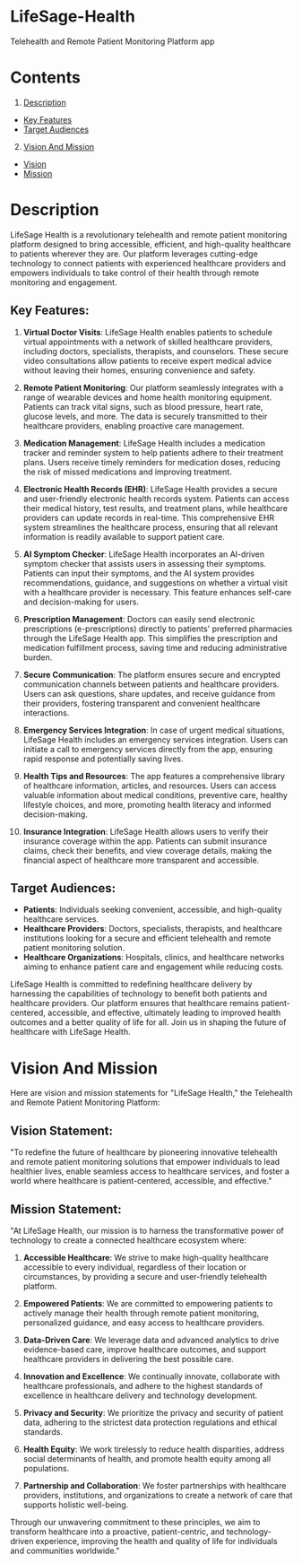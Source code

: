 # LifeSage-Health

Telehealth and Remote Patient Monitoring Platform app

# Contents 

1. [Description](#description)
  - [Key Features](#key-features)
  - [Target Audiences](#target-audiences)
2. [Vision And Mission](#vision-and-mission) 
  - [Vision](#vision-statement)
  - [Mission](#mission-statement)
    
# Description

LifeSage Health is a revolutionary telehealth and remote patient monitoring platform designed to bring accessible, efficient, and high-quality healthcare to patients wherever they are. Our platform leverages cutting-edge technology to connect patients with experienced healthcare providers and empowers individuals to take control of their health through remote monitoring and engagement.

## Key Features:

1. **Virtual Doctor Visits**: LifeSage Health enables patients to schedule virtual appointments with a network of skilled healthcare providers, including doctors, specialists, therapists, and counselors. These secure video consultations allow patients to receive expert medical advice without leaving their homes, ensuring convenience and safety.

2. **Remote Patient Monitoring**: Our platform seamlessly integrates with a range of wearable devices and home health monitoring equipment. Patients can track vital signs, such as blood pressure, heart rate, glucose levels, and more. The data is securely transmitted to their healthcare providers, enabling proactive care management.

3. **Medication Management**: LifeSage Health includes a medication tracker and reminder system to help patients adhere to their treatment plans. Users receive timely reminders for medication doses, reducing the risk of missed medications and improving treatment.

4. **Electronic Health Records (EHR)**: LifeSage Health provides a secure and user-friendly electronic health records system. Patients can access their medical history, test results, and treatment plans, while healthcare providers can update records in real-time. This comprehensive EHR system streamlines the healthcare process, ensuring that all relevant information is readily available to support patient care.

5. **AI Symptom Checker**: LifeSage Health incorporates an AI-driven symptom checker that assists users in assessing their symptoms. Patients can input their symptoms, and the AI system provides recommendations, guidance, and suggestions on whether a virtual visit with a healthcare provider is necessary. This feature enhances self-care and decision-making for users.

6. **Prescription Management**: Doctors can easily send electronic prescriptions (e-prescriptions) directly to patients' preferred pharmacies through the LifeSage Health app. This simplifies the prescription and medication fulfillment process, saving time and reducing administrative burden.

7. **Secure Communication**: The platform ensures secure and encrypted communication channels between patients and healthcare providers. Users can ask questions, share updates, and receive guidance from their providers, fostering transparent and convenient healthcare interactions.

8. **Emergency Services Integration**: In case of urgent medical situations, LifeSage Health includes an emergency services integration. Users can initiate a call to emergency services directly from the app, ensuring rapid response and potentially saving lives.

9. **Health Tips and Resources**: The app features a comprehensive library of healthcare information, articles, and resources. Users can access valuable information about medical conditions, preventive care, healthy lifestyle choices, and more, promoting health literacy and informed decision-making.

10. **Insurance Integration**: LifeSage Health allows users to verify their insurance coverage within the app. Patients can submit insurance claims, check their benefits, and view coverage details, making the financial aspect of healthcare more transparent and accessible.

## Target Audiences:

- **Patients**: Individuals seeking convenient, accessible, and high-quality healthcare services.
- **Healthcare Providers**: Doctors, specialists, therapists, and healthcare institutions looking for a secure and efficient telehealth and remote patient monitoring solution.
- **Healthcare Organizations**: Hospitals, clinics, and healthcare networks aiming to enhance patient care and engagement while reducing costs.

LifeSage Health is committed to redefining healthcare delivery by harnessing the capabilities of technology to benefit both patients and healthcare providers. Our platform ensures that healthcare remains patient-centered, accessible, and effective, ultimately leading to improved health outcomes and a better quality of life for all. Join us in shaping the future of healthcare with LifeSage Health.

# Vision And Mission 

Here are vision and mission statements for "LifeSage Health," the Telehealth and Remote Patient Monitoring Platform:

## Vision Statement:

"To redefine the future of healthcare by pioneering innovative telehealth and remote patient monitoring solutions that empower individuals to lead healthier lives, enable seamless access to healthcare services, and foster a world where healthcare is patient-centered, accessible, and effective."

## Mission Statement:

"At LifeSage Health, our mission is to harness the transformative power of technology to create a connected healthcare ecosystem where:

1. **Accessible Healthcare**: We strive to make high-quality healthcare accessible to every individual, regardless of their location or circumstances, by providing a secure and user-friendly telehealth platform.

2. **Empowered Patients**: We are committed to empowering patients to actively manage their health through remote patient monitoring, personalized guidance, and easy access to healthcare providers.

3. **Data-Driven Care**: We leverage data and advanced analytics to drive evidence-based care, improve healthcare outcomes, and support healthcare providers in delivering the best possible care.

4. **Innovation and Excellence**: We continually innovate, collaborate with healthcare professionals, and adhere to the highest standards of excellence in healthcare delivery and technology development.

5. **Privacy and Security**: We prioritize the privacy and security of patient data, adhering to the strictest data protection regulations and ethical standards.

6. **Health Equity**: We work tirelessly to reduce health disparities, address social determinants of health, and promote health equity among all populations.

7. **Partnership and Collaboration**: We foster partnerships with healthcare providers, institutions, and organizations to create a network of care that supports holistic well-being.

Through our unwavering commitment to these principles, we aim to transform healthcare into a proactive, patient-centric, and technology-driven experience, improving the health and quality of life for individuals and communities worldwide."
